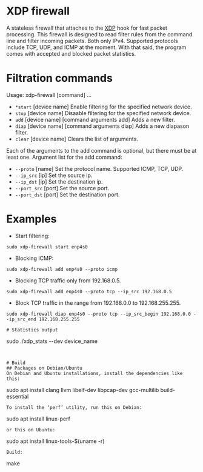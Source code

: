 # XDP firewall

A stateless firewall that attaches to the [XDP](https://www.iovisor.org/technology/xdp) hook for fast packet processing. This firewall is designed to read filter rules from the command line and filter incoming packets. Both only IPv4. Supported protocols include TCP, UDP, and ICMP at the moment. With that said, the program comes with accepted and blocked packet statistics.


# Filtration commands

Usage: xdp-firewall [command] ...
* `*start` [device name] Enable filtering for the specified network device.
* `stop` [device name] Disaable filtering for the specified network device.
* `add` [device name] [command arguments add] Adds a new filter.
* `diap` [device name] [command arguments diap] Adds a new diapason filter.
* `clear` [device name] Clears the list of arguments.

Each of the arguments to the add command is optional, but there must be at least one.
Argument list for the add command:
* `--proto` [name] Set the protocol name. Supported ICMP, TCP, UDP.
* `--ip_src` [ip] Set the source ip.
* `--ip_dst` [ip] Set the destination ip.
* `--port_src` [port] Set the source port.
* `--port_dst` [port] Set the destination port.

# Examples

* Start filtering:
```
sudo xdp-firewall start enp4s0
```
* Blocking ICMP:
```
sudo xdp-firewall add enp4s0 --proto icmp
```
* Blocking TCP traffic only from 192.168.0.5.
```
sudo xdp-firewall add enp4s0 --proto tcp --ip_src 192.168.0.5
```
* Block TCP traffic in the range from 192.168.0.0 to 192.168.255.255.
```
sudo xdp-firewall diap enp4s0 --proto tcp --ip_src_begin 192.168.0.0 --ip_src_end 192.168.255.255

# Statistics output
```
sudo ./xdp_stats --dev device_name
```


# Build
## Packages on Debian/Ubuntu
On Debian and Ubuntu installations, install the dependencies like this:
```
sudo apt install clang llvm libelf-dev libpcap-dev gcc-multilib build-essential
```
To install the ‘perf’ utility, run this on Debian:
```
sudo apt install linux-perf
```
or this on Ubuntu:
```
sudo apt install linux-tools-$(uname -r)
```
Build:
```
make
```